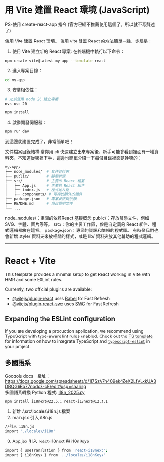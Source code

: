 # 用 Vite 建置 React 環境 (JavaScript)
PS-使用 create-react-app 指令 (官方已經不推薦使用這個了，所以就不再贅述了)

使用 Vite 建置 React 環境。
使用 vite 建置 React 的方法簡單一點，步驟是：

1. 使用 Vite 建立新的 React 專案: 在終端機中執行以下命令：
```bash
npm create vite@latest my-app --template react
```

2. 進入專案目錄：
```bash
cd my-app
```

3. 安裝相依性：
```bash
# 之前使用 node 20 建立專案
nvs use 20

npm install
```

4. 啟動開發伺服器：
```bash
npm run dev
```

到這邊就建置完成了，非常簡單吧！

文件檔案目錄結構
當你用 cli 快速建立出來專案後，新手可能會看到裡面有一堆資料夾，不知道從哪裡下手，這邊也簡單介紹一下每個目錄裡面是幹嘛的：
```bash
my-app/
├── node_modules/  # 套件資料夾
├── public/        # 靜態資源
├── src/           # 主要的 React 檔案
│   ├── App.js     # 主要的 React 組件
│   ├── index.js   # 程式進入點
│   ├── components/ # 可存放額外的組件
├── package.json   # 專案資訊與依賴
├── README.md      # 項目說明文件
└── ...
```

node_modules/：相關的依賴React 基礎概念
public/：存放靜態文件，例如 SVG、字體、圖片等等。
src/：你的主要工作區，像是自定義的 React 組件、程式邏輯都放在這裡。
package.json：專案的資訊和依賴的程式庫。
有時候我們也會新增 style/ 資料夾來放相關的樣式，或是 lib/ 資料夾放其他輔助的程式邏輯。

---

# React + Vite

This template provides a minimal setup to get React working in Vite with HMR and some ESLint rules.

Currently, two official plugins are available:

- [@vitejs/plugin-react](https://github.com/vitejs/vite-plugin-react/blob/main/packages/plugin-react) uses [Babel](https://babeljs.io/) for Fast Refresh
- [@vitejs/plugin-react-swc](https://github.com/vitejs/vite-plugin-react/blob/main/packages/plugin-react-swc) uses [SWC](https://swc.rs/) for Fast Refresh

## Expanding the ESLint configuration

If you are developing a production application, we recommend using TypeScript with type-aware lint rules enabled. Check out the [TS template](https://github.com/vitejs/vite/tree/main/packages/create-vite/template-react-ts) for information on how to integrate TypeScript and [`typescript-eslint`](https://typescript-eslint.io) in your project.

## 多國語系
Googole docs　網址：　https://docs.google.com/spreadsheets/d/1I7SzV7n409ek4ZeX2LfVLxkUA3DBQG6Eb77nodc3-cE/edit?usp=sharing  
多國語系轉換 Python 程式: [i18n_2025.py](./src/locales/i18n_2025.py)
```bash
npm install i18next@22.5.1 react-i18next@12.3.1
```
1. 新增 .\src\locales\i18n.js 檔案
2. main.jsx 引入 i18n.js
```bash
//引入 i18n.js
import './locales/i18n'
```
3. App.jsx 引入 react-i18next 與 i18nKeys
```bash
import { useTranslation } from 'react-i18next';
import { i18nKeys } from '../locales/i18nKeys'
```

